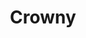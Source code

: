 ---
title: Crowny
date: 
draft: false

# descripcion
description : Coronitas

materials: Plata 925

color: Plateado

dimensions: 1 cm

code: 01-03-0264

type: "Aros"

categories: []

price: $1.870,00

price_eftvo: $1.590,00

# Images
# first image will be shown in the product page
images:
  # - image: "images/path_to_image"
  # La ubicacion de las imagenes es imagenes/Aros/Aros.Microcubic/01-03-0264-crowny
  - image: "./images/aros/microcubic/01-03-0264-coronitas_a.jpeg"
  - image: "./images/aros/microcubic/01-03-0264-coronitas_b.jpeg"
---